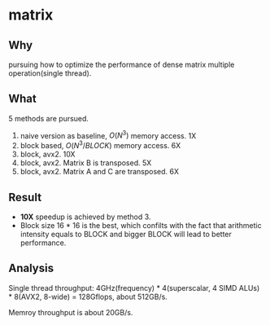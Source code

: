 # matrix
## Why
pursuing how to optimize the performance of dense matrix multiple operation(single thread).

## What
5 methods are pursued.
1. naive version as baseline, $O(N^3)$ memory access. 1X
2. block based, $O(N^3/BLOCK)$ memory access. 6X
3. block, avx2. 10X
4. block, avx2. Matrix B is transposed. 5X
5. block, avx2. Matrix A and C are transposed. 6X

## Result
- **10X** speedup is achieved by method 3.
- Block size 16 * 16 is the best, which confilts with the fact that arithmetic intensity equals to BLOCK and bigger BLOCK will lead to better performance.

## Analysis
Single thread throughput: 4GHz(frequency) * 4(superscalar, 4 SIMD ALUs) * 8(AVX2, 8-wide) = 128Gflops, about 512GB/s.

Memroy throughput is about 20GB/s.


